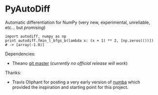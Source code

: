PyAutoDiff
==========

Automatic differentiation for NumPy (very new, experimental, unreliable, etc... but *promising*)

    import autodiff, numpy as np
    print autodiff.fmin_l_bfgs_b(lambda x: (x + 1) ** 2, [np.zeros(())])
    # -> [array(-1.0)]

Dependencies:
  * Theano [git master](https://github.com/Theano/Theano.git) (*currently no official release will work*)


Thanks:
  * Travis Oliphant for posting a very early version of [numba](https://github.com/ContinuumIO/numba) which provided the inspiration and starting point for this project.
